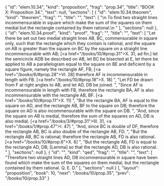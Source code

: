{
  "id": "elem.10.34",
  "kind": "proposition",
  "frag": "prop.34",
  "title": "BOOK X: Proposition 34.",
  "text": null,
  "sections": [
    {
      "id": "elem.10.34.theorem",
      "kind": "theorem",
      "frag": "",
      "title": "",
      "text": [
        "\n       To find two straight lines incommensurable in square which make the sum of the squares on them medial but the rectangle contained by them rational.\n      "
      ],
      "sections": null
    },
    {
      "id": "elem.10.34.proof",
      "kind": "proof",
      "frag": "",
      "title": "",
      "text": [
        "Let there be set out two medial straight lines AB, BC, commensurable in square only, such that the rectangle which they contain is rational, and the square on AB is greater than the square on BC by the square on a straight line incommensurable with AB; [<a href=\"/books/10/#prop.31\">X. 31</a>, ad fin.]  let the semicircle ADB be described on AB, let BC be bisected at E, let there be applied to AB a parallelogram equal to the square on BE and deficient by a square figure, namely the rectangle AF, FB; [<a href=\"/books/6/#prop.28\">VI. 28</a>] therefore AF is incommensurable in length with FB. [<a href=\"/books/10/#prop.18\">X. 18</a>] ",
        "Let FD be drawn from F at right angles to AB, and let AD, DB be joined. ",
        "Since AF is incommensurable in length with FB, therefore the rectangle BA, AF is also incommensurable with the rectangle AB, BF. [<a href=\"/books/10/#prop.11\">X. 11</a>] ",
        "But the rectangle BA, AF is equal to the square on AD, and the rectangle AB, BF to the square on DB; therefore the square on AD is also incommensurable with the square on DB. ",
        "And, since the square on AB is medial, therefore the sum of the squares on AD, DB is also medial. [<a href=\"/books/3/#prop.31\">III. 31</a>, <a href=\"/books/1/#prop.47\">I. 47</a>] ",
        "And, since BC is double of DF, therefore the rectangle AB, BC is also double of the rectangle AB, FD. ",
        "But the rectangle AB, BC is rational; therefore the rectangle AB, FD is also rational. [<a href=\"/books/10/#prop.6\">X. 6</a>] ",
        "But the rectangle AB, FD is equal to the rectangle AD, DB; [Lemma] so that the rectangle AD, DB is also rational. "
      ],
      "sections": null
    },
    {
      "id": "",
      "kind": "qed",
      "frag": "",
      "title": "",
      "text": [
        "Therefore two straight lines AD, DB incommensurable in square have been found which make the sum of the squares on them medial, but the rectangle contained by them rational. Q. E. D."
      ],
      "sections": null
    }
  ],
  "layout": "proposition",
  "book": 10,
  "next": "/books/10/prop.35",
  "prev": "/books/10/prop.33"
}
